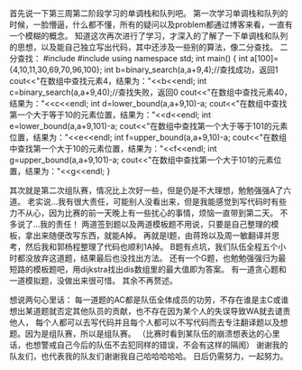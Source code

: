 首先说一下第三周第二阶段学习的单调栈和队列吧。
第一次学习单调栈和队列的时候，一脸懵逼，什么都不懂，所有的疑问以及problem都通过博客来看，一直有一个模糊的概念。
知道这次再次进行了学习，才深入的了解了一下单调栈和队列的思想，以及能自己独立写出代码，其中还涉及一些别的算法，像二分查找。
二分查找：
#include<iostream>
#include<algorithm>
using namespace std;
int main()
{
    int a[100]= {4,10,11,30,69,70,96,100};
    int b=binary_search(a,a+9,4);//查找成功，返回1
    cout<<"在数组中查找元素4，结果为："<<b<<endl;
    int c=binary_search(a,a+9,40);//查找失败，返回0
    cout<<"在数组中查找元素40，结果为："<<c<<endl;
    int d=lower_bound(a,a+9,10)-a;
    cout<<"在数组中查找第一个大于等于10的元素位置，结果为："<<d<<endl;
    int e=lower_bound(a,a+9,101)-a;
    cout<<"在数组中查找第一个大于等于101的元素位置，结果为："<<e<<endl;
    int f=upper_bound(a,a+9,10)-a;
    cout<<"在数组中查找第一个大于10的元素位置，结果为："<<f<<endl;
    int g=upper_bound(a,a+9,101)-a;
    cout<<"在数组中查找第一个大于101的元素位置，结果为："<<g<<endl;
}

其次就是第二次组队赛，情况比上次好一些，但是仍是不大理想，勉勉强强A了六道。
老实说...我有很大责任，可能别人没看出来，但是我能感觉到写代码时有些力不从心，因为比赛的前一天晚上有一些扰心的事情，烦恼一直带到第二天。
不多说了...我的责任！
两道签到题以及两道模板题不用说，只要是自己整理的模板，拿出来随便改写东西，就能A掉。
再就是I题，由蒋玲以及周一敏翻译并思考，然后我和郭杨程整理了代码也顺利1A掉。
B题有点坑，我们队伍全程五个小时都没放弃这道题，结果最后也没找出方法。
还有一个G题，也勉勉强强归为最短路的模板题吧，用dijkstra找出dis数组里的最大值即为答案。
有一道贪心题和一道模拟题，没做出来很可惜。
其余不再赘述。

想说两句心里话：
每一道题的AC都是队伍全体成员的功劳，不存在谁是主C或谁想出某道题就否定其他队员的贡献，也不存在因为某个人的失误导致WA就去谴责他人，
每个人都可以去写代码并且每个人都可以不写代码而去专注翻译题以及想题。因为是组队赛，所以是组队赛。
（比赛时看到某队伍的崩溃想表达的心里话，也想警戒自己今后的队伍不去犯同样的错误，不会有这样的隔阂）
谢谢我的队友们，也代表我的队友们谢谢我自己哈哈哈哈哈。
日后仍需努力，一起努力。
